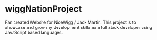 # wiggNationProject
Fan created Website for NiceWigg / Jack Martin. This project is to showcase and grow my development skills as a full stack developer using JavaScript based languages.
